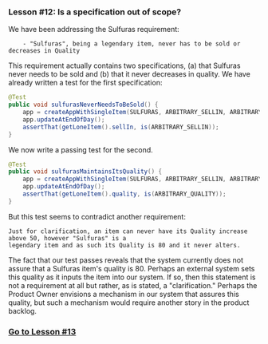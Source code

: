 ### Lesson #12: Is a specification out of scope?
We have been addressing the Sulfuras requirement:
```
    - "Sulfuras", being a legendary item, never has to be sold or decreases in Quality
```
This requirement actually contains two specifications, (a) that Sulfuras never needs to be sold and (b) that it never
decreases in quality.  We have already written a test for the first specification:
```java
@Test
public void sulfurasNeverNeedsToBeSold() {
    app = createAppWithSingleItem(SULFURAS, ARBITRARY_SELLIN, ARBITRARY_QUALITY);
    app.updateAtEndOfDay();
    assertThat(getLoneItem().sellIn, is(ARBITRARY_SELLIN));
}
```
We now write a passing test for the second.
```java
@Test
public void sulfurasMaintainsItsQuality() {
    app = createAppWithSingleItem(SULFURAS, ARBITRARY_SELLIN, ARBITRARY_QUALITY);
    app.updateAtEndOfDay();
    assertThat(getLoneItem().quality, is(ARBITRARY_QUALITY));
}
```
But this test seems to contradict another requirement:
```
Just for clarification, an item can never have its Quality increase above 50, however "Sulfuras" is a
legendary item and as such its Quality is 80 and it never alters.
```

The fact that our test passes reveals that the system currently does not assure that a Sulfuras item's quality is 80.
Perhaps an external system sets this quality as it inputs the item into our system.  If so, then this statement is not a
requirement at all but rather, as is stated, a "clarification."  Perhaps the Product Owner envisions a mechanism in our
system that assures this quality, but such a mechanism would require another story in the product backlog.
### [Go to Lesson #13](https://github.com/d215steinberg/GildedRose-Java/tree/Lesson%2313)
